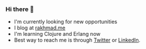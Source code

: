 ### Hi there :panda_face:

- I'm currently looking for new opportunities
- I blog at [rakhmad.me](https://rakhmad.me)
- I'm learning Clojure and Erlang now
- Best way to reach me is through [Twitter](https://twitter.com/rakhmad) or [LinkedIn](https://linkedin.com/in/rakhmad).


<!--
**rakhmad/rakhmad** is a ✨ _special_ ✨ repository because its `README.md` (this file) appears on your GitHub profile.

Here are some ideas to get you started:

- 🔭 I’m currently working on ...
- 🌱 I’m currently learning ...
- 👯 I’m looking to collaborate on ...
- 🤔 I’m looking for help with ...
- 💬 Ask me about ...
- 📫 How to reach me: ...
- 😄 Pronouns: ...
- ⚡ Fun fact: ...
-->
